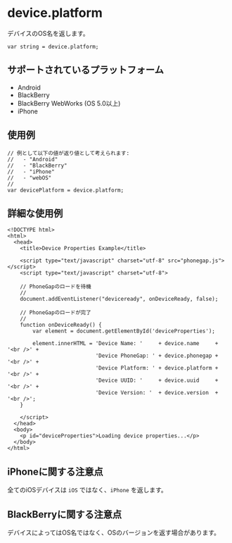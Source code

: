 device.platform
===============

デバイスのOS名を返します。

    var string = device.platform;

サポートされているプラットフォーム
-------------------

- Android
- BlackBerry
- BlackBerry WebWorks (OS 5.0以上)
- iPhone

使用例
-------------

    // 例として以下の値が返り値として考えられます:
    //   - "Android"
    //   - "BlackBerry"
    //   - "iPhone"
    //   - "webOS"
    //
    var devicePlatform = device.platform;

詳細な使用例
------------

    <!DOCTYPE html>
    <html>
      <head>
        <title>Device Properties Example</title>

        <script type="text/javascript" charset="utf-8" src="phonegap.js"></script>
        <script type="text/javascript" charset="utf-8">

        // PhoneGapのロードを待機
        //
        document.addEventListener("deviceready", onDeviceReady, false);

        // PhoneGapのロードが完了
        //
        function onDeviceReady() {
            var element = document.getElementById('deviceProperties');
    
            element.innerHTML = 'Device Name: '     + device.name     + '<br />' + 
                                'Device PhoneGap: ' + device.phonegap + '<br />' + 
                                'Device Platform: ' + device.platform + '<br />' + 
                                'Device UUID: '     + device.uuid     + '<br />' + 
                                'Device Version: '  + device.version  + '<br />';
        }

        </script>
      </head>
      <body>
        <p id="deviceProperties">Loading device properties...</p>
      </body>
    </html>
    
iPhoneに関する注意点
--------------------------

全てのiOSデバイスは `iOS` ではなく、`iPhone` を返します。

BlackBerryに関する注意点
----------------------------------

デバイスによってはOS名ではなく、OSのバージョンを返す場合があります。
